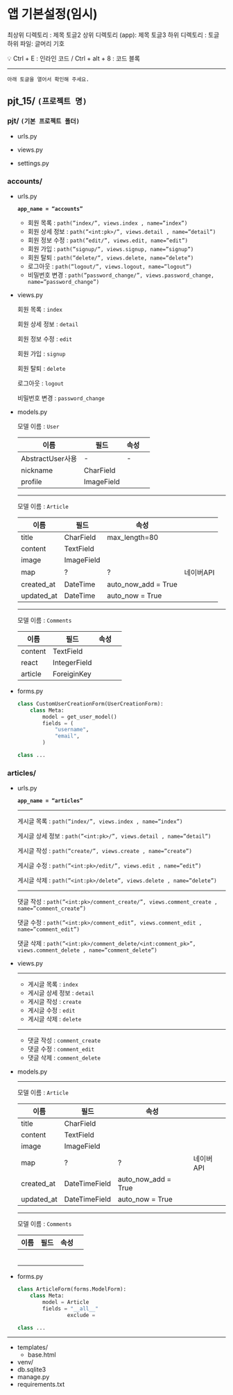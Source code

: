 # 앱 기본설정(임시)

최상위 디렉토리 : 제목 토글2
상위 디렉토리 (app): 제목 토글3
하위 디렉토리 :  토글
하위 파일: 글머리 기호

<aside>
💡 Ctrl + E : 인라인 코드    /     Ctrl + alt + 8 : 코드 블록

</aside>

---

`아래 토글을 열어서 확인해 주세요.`

## pjt_15/ `(프로젝트 명)`

### pjt/ `(기본 프로젝트 폴더)`

- urls.py
    
    
- views.py
- settings.py

### accounts/

- urls.py
    
    **`app_name = “accounts”`**
    
    - 회원 목록 : `path(”index/”, views.index , name=”index”)`
    - 회원 상세 정보 : `path(”<int:pk>/”, views.detail , name=”detail”)`
    - 회원 정보 수정 : `path(”edit/”, views.edit, name=”edit”)`
    - 회원 가입 : `path(”signup/”, views.signup, name=”signup”)`
    - 회원 탈퇴 : `path(”delete/”, views.delete, name=”delete”)`
    - 로그아웃 : `path(”logout/”, views.logout, name=”logout”)`
    - 비밀번호 변경 : `path(”password_change/”, views.password_change, name=”password_change”)`
- views.py
    
    회원 목록 : `index`
    
    회원 상세 정보  : `detail`
    
    회원 정보 수정 : `edit`
    
    회원 가입 : `signup`
    
    회원 탈퇴 : `delete`
    
    로그아웃 : `logout`
    
    비밀번호 변경 : `password_change`
    
- models.py
    
    모델 이름 : `User`
    
    | 이름 | 필드 | 속성 |  |
    | --- | --- | --- | --- |
    | AbstractUser사용 | - | - |  |
    | nickname | CharField |  |  |
    | profile | ImageField |  |  |
    
    ---
    
    모델 이름 : `Article`
    
    | 이름 | 필드 | 속성 |  |
    | --- | --- | --- | --- |
    | title | CharField | max_length=80 |  |
    | content | TextField |  |  |
    | image | ImageField |  |  |
    | map | ? | ? | 네이버API |
    | created_at | DateTime | auto_now_add = True |  |
    | updated_at | DateTime | auto_now = True |  |
    
    ---
    
    모델 이름 : `Comments`
    
    | 이름 | 필드 | 속성 |  |
    | --- | --- | --- | --- |
    | content | TextField |  |  |
    | react | IntegerField |  |  |
    | article | ForeiginKey |  |  |
- forms.py
    
    ```python
    class CustomUserCreationForm(UserCreationForm):
        class Meta:
            model = get_user_model()
            fields = (
                "username",
                "email",
            )
    
    class ...
    ```
    

### articles/

- urls.py
    
    **`app_name = “articles”`**
    
    ---
    
    게시글 목록 : `path(”index/”, views.index , name=”index”)`
    
    게시글 상세 정보 : `path(”<int:pk>/”, views.detail , name=”detail”)`
    
    게시글 작성 : `path(”create/”, views.create , name=”create”)`
    
    게시글 수정 : `path(”<int:pk>/edit/”, views.edit , name=”edit”)`
    
    게시글 삭제 : `path(”<int:pk>/delete”, views.delete , name=”delete”)`
    
    ---
    
    댓글 작성 : `path(”<int:pk>/comment_create/”, views.comment_create , name=”comment_create”)`
    
    댓글 수정 : `path(”<int:pk>/comment_edit”, views.comment_edit , name=”comment_edit”)`
    
    댓글 삭제 : `path(”<int:pk>/comment_delete/<int:comment_pk>”, views.comment_delete , name=”comment_delete”)`
    
- views.py
    
    ---
    
    - 게시글 목록 : `index`
    - 게시글 상세 정보 : `detail`
    - 게시글 작성 : `create`
    - 게시글 수정 : `edit`
    - 게시글 삭제 : `delete`
    
    ---
    
    - 댓글 작성 : `comment_create`
    - 댓글 수정 : `comment_edit`
    - 댓글 삭제 : `comment_delete`
    
- models.py
    
    ---
    
    모델 이름 : `Article`
    
    | 이름 | 필드 | 속성 |  |
    | --- | --- | --- | --- |
    | title | CharField |  |  |
    | content | TextField |  |  |
    | image | ImageField |  |  |
    | map | ? | ? | 네이버API |
    | created_at | DateTimeField | auto_now_add = True |  |
    | updated_at | DateTimeField | auto_now = True |  |
    
    ---
    
    모델 이름 : `Comments`
    
    | 이름 | 필드 | 속성 |  |
    | --- | --- | --- | --- |
    |  |  |  |  |
    |  |  |  |  |
    |  |  |  |  |
    |  |  |  |  |
    |  |  |  |  |
    |  |  |  |  |
- forms.py
    
    ```python
    class ArticleForm(forms.ModelForm):
        class Meta:
            model = Article
            fields = "__all__"
    				exclude = 
    
    class ...
    ```
    

---

- templates/
    - base.html
- venv/
- db.sqlite3
- manage.py
- requirements.txt